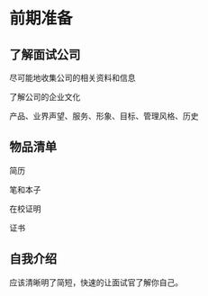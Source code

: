# 前期准备

## 了解面试公司

尽可能地收集公司的相关资料和信息

了解公司的企业文化

产品、业界声望、服务、形象、目标、管理风格、历史

## 物品清单

简历

笔和本子

在校证明

证书

## 自我介绍

应该清晰明了简短，快速的让面试官了解你自己。
